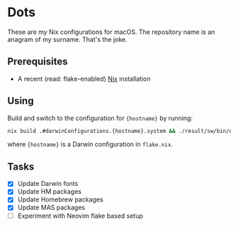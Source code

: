 <!-- markdownlint-disable MD013 -->
# Dots

These are my Nix configurations for macOS. The repository name is an anagram of my surname. That's the joke.

## Prerequisites

- A recent (read: flake-enabled) [Nix](https://nixos.org/download.html) installation

## Using

Build and switch to the configuration for `{hostname}` by running:

```sh
nix build .#darwinConfigurations.{hostname}.system && ./result/sw/bin/darwin-rebuild switch --flake .
```

where `{hostname}` is a Darwin configuration in `flake.nix`.

## Tasks

- [x] Update Darwin fonts
- [x] Update HM packages
- [x] Update Homebrew packages
- [x] Update MAS packages
- [ ] Experiment with Neovim flake based setup
